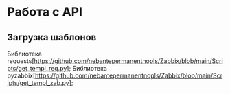 # Работа с API

## Загрузка шаблонов
Библиотека requests[https://github.com/nebantepermanentnopls/Zabbix/blob/main/Scripts/get_templ_req.py];
Библиотека pyzabbix[https://github.com/nebantepermanentnopls/Zabbix/blob/main/Scripts/get_templ_zab.py];
